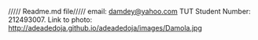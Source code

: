/////  Readme.md file/////
email: damdey@yahoo.com
TUT Student Number: 212493007.
Link to photo: http://adeadedoja.github.io/adeadedoja/images/Damola.jpg